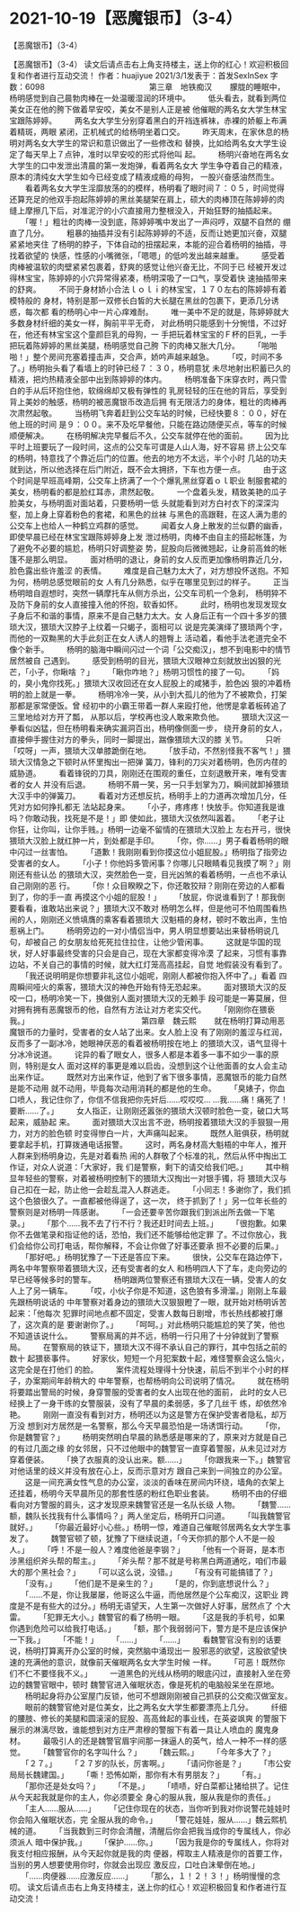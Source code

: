 # 2021-10-19【恶魔银币】（3-4）



【恶魔银币】（3-4）



【恶魔银币】（3-4）
 读文后请点击右上角支持楼主，送上你的红心！欢迎积极回复和作者进行互动交流！ 作者：huajiyue 2021/3/1发表于：首发SexInSex 字数：6098
 　　　　　　　　　　　　　第三章　地铁痴汉
 　　朦胧的睡眠中，杨明感觉到自己晨勃肉棒在一处温暖湿润的环境中。
 　　低头看去，就看到两位美女正在他的胯下做着早安咬，美女不是别人正是被 他催眠的两名女大学生林宝宝跟陈婷婷。
 　　两名女大学生分别穿着黑白的开裆连裤袜，赤裸的娇躯上布满着精斑，两眼 紧闭，正机械式的给杨明坐着口交。
 　　昨天周末，在家休息的杨明对两名女大学生的常识和意识做出了一些修改和 替换，比如给两名女大学生设定了每天早上７点钟，准时以早安咬的形式将他叫 起。
 　　杨明兴奋地在两名女大学生的口中发泄出清晨的第一发炮弹，看着两名女大 学生争夺着自己的精液，原本的清纯女大学生如今已经变成了精液成瘾的母狗， 一股兴奋感油然而生。
 　　看着两名女大学生淫靡放荡的的模样，杨明看了眼时间７：０５，时间觉得 还算充足的他双手抱起陈婷婷的黑丝美腿架在肩上，硕大的肉棒顶在陈婷婷的肉 缝上摩擦几下后，对准泥泞的小穴直接用力整根没入，开始狂野的抽插起来。
 　　「喔！」粗壮的肉棒一没到底，陈婷婷嘴中发出了一声闷哼，双腿不自然的 绷直了几分。
 　　粗暴的抽插并没有引起陈婷婷的不适，反而让她更加兴奋，双腿紧紧地夹住 了杨明的脖子，下体自动的扭摆起来，本能的迎合着杨明的抽插，寻找着欲望的 快感，性感的小嘴微张，「嗯嗯」的低吟发出越来越重。
 　　感受着肉棒被温软的肉壁紧紧包裹着，舒爽的感觉让他兴奋无比，不同于已 经被开发过得林宝宝，陈婷婷的小穴异常得紧凑，杨明深吸了一口气，享受着快 速抽插带来的舒爽。
 　　不同于身材娇小合法ｌｏｌｉ的林宝宝，１７０左右的陈婷婷有着模特般的 身材，特别是那一双修长白皙的大长腿在黑丝的包裹下，更添几分诱惑，每次都 看的杨明心中一片心痒难耐。
 　　唯一美中不足的就是，陈婷婷就大多数身材纤细的美女一样，胸前平平无奇， 对此杨明只能感到十分惋惜，不过好在，他还有林宝宝这个童颜巨乳的母狗，一 手把玩着林宝宝的Ｆ杯的巨乳，一手把玩着陈婷婷的黑丝美腿，杨明感觉自己胯 下的肉棒又胀大几分。
 　　「啪啪啪！」整个房间充塞着撞击声，交合声，娇吟声越来越急。
 　　「哎，时间不多了。」杨明抬头看了看墙上的时钟已经７：３０，杨明意犹 未尽地射出积蓄已久的精液，把灼热精液全部中出到陈婷婷的体内。
 　　杨明准备下床穿衣时，两只雪白的手从后环抱住他，软绵绵却又极有弹性的 乳房轻轻的压在他的背后，享受到背上美妙的触感，杨明的被恶魔银币改造后拥 有无限活力的身体，粗壮的肉棒再次肃然起敬。
 　　当杨明飞奔着赶到公交车站的时候，已经快要８：００，好在他上班的时间 是９：００。来不及吃早餐他，只能在路边随便买点，等车的时候顺便解决。
 　　在杨明解决完早餐后不久，公交车就停在他的面前。
 　　因为比平时上班要玩了一段时间，这点的公交车可谓是人山人海，好不容易 挤上公交车的杨明，特意找了个靠近后门的位置。他去的地方不太远，半个小时 几站的功夫就到达，所以他选择在后门附近，既不会太拥挤，下车也方便一点。
 　　由于这个时间是早班高峰期，公交车上挤满了一个个爆乳黑丝穿着ｏｌ职业 制服套裙的美女，杨明看的都是脸红耳赤，肃然起敬。
 　　一个盘着头发，精致美艳的瓜子脸美女，与杨明面对面站着，只要杨明一低 头就能看到对方白衬衣下的深深沟壑，加上身上穿着粉色的套裙，和黑色的丝袜 与黑色的高跟鞋，在这人满为患的公交车上也给人一种鹤立鸡群的感觉。
 　　闻着女人身上散发的兰似麝的幽香，即使早晨已经在林宝宝跟陈婷婷身上发 泄过杨明，肉棒不由自主的搭起帐篷，为了避免不必要的尴尬，杨明只好调整姿 势，屁股向后微微翘起，让身前高耸的帐篷不是那么明显。
 　　面对杨明的退让，身前的女人反而更加像杨明靠近几分，脸色露出些许羞涩 的表情。
 　　难度是自己魅力太大了，对方想投怀送抱。不知为何，杨明总感觉眼前的女 人有几分熟悉，似乎在哪里见到过的样子。
 　　正当杨明暗自遐想时，突然一辆摩托车从侧方杀出，公交车司机一个急刹， 杨明猝不及防下身前的女人直接撞入他的怀抱，软香如怀。
 　　此时，杨明也发现发现女子身后不和谐的事情，原来不是自己魅力太大。女 人身后正有一个四十多岁的猥琐大汉，猥琐大汉脖子上纹着一只蝎子，面相可以 说是完美演绎了猥琐两个字，而他的一双黝黑的大手此刻正在女人诱人的翘臀上 活动着，看他手法老道完全不像个新手。
 　　杨明的脑海中瞬间闪过一个词「公交痴汉」，想不到电影中的情节居然被自 己遇到。
 　　感受到杨明的目光，猥琐大汉眼神立刻就放出凶狠的光芒，「小子，你瞅啥 ？」
 　　「瞅你咋地？」杨明习惯性的接了一句。
 　　「妈的，臭小鬼你找死。」猥琐大汉收回还在女人屁股上的咸猪手，脸色凶 狠的冲着杨明的脸上就是一拳。
 　　杨明冷冷一笑，从小到大孤儿的他为了不被欺负，打架那都是家常便饭。曾 经初中的小霸王带着一群人来殴打他，他愣是拿着板砖追了三里地给对方开了瓢， 从那以后，学校再也没人敢来欺负他。
 　　猥琐大汉这一拳看似凶猛，但在杨明看来确实漏洞百出，杨明像侧面一步， 绕开身前的女人，直接伸手握住对方的拳头，同时一脚提出，踹像猥琐大汉的膝 关节。
 　　只听「哎呀」一声，猥琐大汉单膝跪倒在地。
 　　「放手动，不然别怪我不客气！」猥琐大汉情急之下顿时从怀里掏出一把弹 簧刀，锋利的刀尖对着杨明，色厉内荏的威胁道。
 　　看着锋锐的刀具，刚刚还在围观的重任，立刻退散开来，唯有受害者的女人 并没有后退。
 　　杨明不屑一笑，另一只手划掌为刀，瞬间就卸掉猥琐大汉手中的弹簧刀。
 　　看着对方还想反抗，杨明手上的力道再次增加几分，任凭对方如何挣扎都无 法站起身来。
 　　「小子，疼疼疼！快放手。你知道我是谁吗？你敢动我，找死是不是！」即 使如此，猥琐大汉依然叫嚣着。
 　　「老子让你狂，让你叫，让你手贱。」杨明一边毫不留情的在猥琐大汉脸上 左右开弓，很快猥琐大汉脸上就红肿一片，到处都是手印。
 　　「你，你……」男子看着杨明的眼中闪过一丝害怕。
 　　「道歉！我刚刚看到你摸这位小姐屁股。」杨明指了指旁边受害者的女人。
 　　「小子！你他妈多管闲事？你哪儿只眼睛看见我摸了啊？」刚刚还有些认怂 的猥琐大汉，突然脸色一变，目光凶煞的看着杨明，一点也不承认自己刚刚的恶 行。
 　　「你！众目睽睽之下，你还敢狡辩？刚刚在旁边的人都看到了，你的手一直 再摸这个小姐的屁股！」
 　　「放屁，你说谁看到了！那我倒要看看，谁敢站出来说？」猥琐大汉不敢对 杨明怎么样，但是他可不怕周围看热闹的人，刚刚还义愤填膺的乘客看着猥琐大 汉魁梧的身材，顿时不敢出声，生怕惹祸上门。
 　　杨明旁边的一对小情侣当中，男人明显想要站出来替杨明说几句，却被自己 的女朋友给死死拉住拉住，让他少管闲事。
 　　这就是华国的现状，好人好事最终受害的只会是自己，现在大家都变得冷漠 了起来，习惯有事靠边站，不关自己的事情的时候，就大红灯笼高高挂起，自觉 地假装没有看到了。
 　　「我还说明明是你想要非礼这位小姐呢，刚刚人都被你抱入怀中了。」看着 四周瞬间哑火的乘客，猥琐大汉的神色开始有恃无恐起来。
 　　面对猥琐大汉的反咬一口，杨明冷笑一下，换做别人面对猥琐大汉的无赖手 段可能是一筹莫展，但对拥有拥有恶魔银币的他，自然有方法让对方老实交代。
 　　「刚刚你在猥亵我。」
 　　　　　　　　　　　　　　第四章　魏云熙
 　　就在杨明打算动用恶魔银币的力量时，受害者的女人站了出来。女人脸上没 有了刚刚的羞涩与红润，反而多了一副冰冷，她眼神厌恶的看着被杨明按在地上 的猥琐大汉，语气显得十分冰冷说道。
 　　诧异的看了眼女人，很多人都是本着多一事不如少一事的原则，特别是女人 面对这样的事更是难以启齿，没想到这个让他面善的女人会主动出来作证。
 　　既然对方出来作证，他到了省下很多事情，恶魔银币的能力自然是能不动用 就不动用，毕竟每次动用消耗的都是他的生命。
 　　「臭婊子，你血口喷人，我记住你了，你信不信我把你先奸后……哎哎哎… …我……痛！痛死了！要断……了。」
 　　女人指正，让刚刚还嚣张的猥琐大汉顿时脸色一变，破口大骂起来，威胁起 来。
 　　面对猥琐大汉出言不逊，杨明按着猥琐大汉的手狠狠一用力，对方的脸色顿 时变得惨白一片，大声痛叫起来。
 　　既然人赃俱获，杨明就要拿起手机，打算拨通电话报警。
 　　这时，两名身材高大魁梧的中年人，推开人群来到杨明身边，先是对着看热 闹的人群敬了个标准的礼，然后从怀中掏出工作证，对众人说道：「大家好，我 们是警察，剩下的请交给我们吧。」
 　　其中稍显年轻些的警察，对着被杨明控制下的猥琐大汉掏出一对银手镯，将 猥琐大汉与自己扣在一起，防止他一会趁乱混入人群逃走。
 　　「小同志！多谢你了，我们抓这个色狼很久了。一直都被他得逞了，这一次， 终于抓到了！」另一位年长些的警察则是对杨明一阵感谢。
 　　「一会还要辛苦你跟我们到派出所去做一下笔录。」
 　　「那个……我不去了行不行？我还赶时间去上班。」
 　　「很抱歉。如果你不去做笔录和指证他的话，恐怕，我们还不能够给他定罪 了。不过你放心，我们会给你公司打电话，帮你解释，不会让你做了好事还要承 担不必要的后果。」
 　　「那好吧。」杨明犹豫了一下还是答应下来。
 　　很快，公交车在路边停下，两名中年警察带着猥琐大汉，还有受害者的女人 和杨明四人下了车，走向旁边的早已经等候多时的警车。
 　　杨明跟两位警察还有猥琐大汉在一辆，受害人的女人上了另一辆车。
 　　「哎，小伙子你是不知道，这色狼有多滑溜。」刚刚上车最先跟杨明说话的 中年警察对着身边的猥琐大汉狠狠瞪了一眼，就开始对杨明诉苦起来：「他每次 犯罪时间地点都不固定，受害人数每日剧增，市长热线都被打爆了，这次真的是 要谢谢你了。」
 　　「呵呵。」对此杨明只能尴尬的笑了笑，他也不知道该说什么。
 　　警察局离的并不远，杨明一行只用了十分钟就到了警察局。
 　　在警察局的铁证下，猥琐大汉不得不承认自己的罪行，其中包括之前的数十 起猥亵事件。
 　　好家伙，短短一个月犯案数十起，难怪警察会这么恼火，这完全是在打他们 的脸。
 　　案件流程处理得十分快速，前后不到半个小时的样子，办案期间年龄稍大的 中年警察，也帮杨明向公司说明了情况。
 　　就在杨明将要踏出警局的时候，身穿警服的受害者的女人出现在他的面前， 此时的女人已经换上了一身干练的女警服装，没有了早晨的柔弱感，多了几丝干 练，却依然冷艳。
 　　刚刚一直没有看到对方，杨明还以为这是警方在保护受害者隐私，却万万没 想到对方居然是一名警察，那么今天早晨恐怕是一场诱饵行动。
 　　「你，你是魏警官？」
 　　杨明突然明白早晨的熟悉感是哪来的了，原来对方就是自己的有过几面之缘 的女邻居，只不过他眼中的魏警官一直穿着警服，从未见过对方穿着便装。
 　　「换了衣服真的没认出来。额……」
 　　「你跟我来一下。」魏警官对他话里的歧义并没有放在心上，反而示意对方 跟自己来到一间独立的办公室。
 　　这是一间充满女性气息的办公室，淡淡的香味在房间内环绕，墙角的衣架上 还挂着，杨明今天早晨所见的那套性感的粉红色职业套装。
 　　杨明不由的仔细看向对方警服的肩头，这才发现原来魏警官还是一名队长级 人物。
 　　「魏警……额，魏队长找我有什么事情吗？」两人坐定后，杨明开口问道。
 　　「叫我魏警官就好。」
 　　「你最近最好小心些。」杨明一惊，难道自己催眠邻居两名女大学生事发了。
 　　魏警官顿了顿，犹豫了下继续说道，「今天你抓的那个人不是一般人。」
 　　「呼！不是一般人？难度他爸是李钢？」
 　　「他有一个哥哥，是本市涉黑组织斧头帮的帮主。」
 　　「斧头帮？那不就是号称黑白两道通吃，咱们市最大的那个黑社会？」
 　　「可以这么说，没错。」
 　　「有没有可能搞错了？」
 　　「没有。」
 　　「他们是不是亲生的？」
 　　「是的，你到底想说什么？」
 　　「……不是，你让我屡屡，他哥这么牛逼，而他居然是个公车痴汉，这职业 跨度是不是有些大的过分。」杨明无语望天，人生第一次做好人好事，居然点了 个大雷。
 　　「犯罪无大小。」魏警官的看了杨明一眼。
 　　「这是我的手机号，如果你遇到危险可以给我打电话。」
 　　「额，那个我弱弱问下，警方是不是应该保护一下我。」
 　　「不能！」
 　　「……」
 　　「……」
 　　看魏警官没有别的话要说，杨明打算离开办公室的时候，突然脑中涌现出一 股邪恶的欲望，这股欲望快速的充满他的意识，就像前天催眠两名女大学生时候 一样。
 　　「可恶！既然你们不仁不要怪我不义。」
 　　一道黑色的光线从杨明的眼底闪过，直接射入坐在旁边的魏警官眼中，顿时 魏警官进入催眠状态，像是死机的电脑般呆坐在原地。
 　　杨明起身将办公室屋门反锁，他可不想跟刚刚被自己抓获的公交痴汉做室友。
 　　眼前的魏警官绝对是位美女，比之两名女大学生都要漂亮上几分。
 　　纤细的腰肢、修长的美腿和圆滚滚的屁股、高高耸起的事业线，在英姿飒爽 的警服下展示的淋漓尽致，谁能想到对方庄严肃穆的警服下有着一具让人喷血的 魔鬼身材。
 　　最吸引人的还是魏警官眉宇间那一抹逼人的英气，给人一种不一样的感觉。
 　　「魏警官你的名字叫什么？」
 　　「魏云熙。」
 　　「今年多大了？」
 　　「２７。」
 　　「２７岁的队长，厉害啊。」
 　　「请问你爸是？」
 　　「市公安局局长魏建国。」
 　　「嘶！恐怖如斯，那你有木有男朋友？」
 　　「有。」
 　　「那你还是处女吗？」
 　　「不是。」
 　　「啧啧，好白菜都让猪给拱了。记住从今天起我就是你的主人，你必须要全 身心的服从我，服从我是你的责任。」
 　　「主人……服从……」
 　　「记住你现在的状态，当你听到我对你说警花娃娃时你会陷入催眠状态，完 全服从我的命令。」
 　　「警花娃娃，服从……」魏云熙机械的道。
 　　「当我数到三时你会清醒，清醒后你会把我当成你的专属线人，你必须派人 暗中保护我。」
 　　「保护……你。」
 　　「因为我是你的专属线人，你将对我支付相应报酬，从今天起你就是我的肉 便器，榨取主人精液是你的首要工作，当别的男人想要使用你时，你就会出现应 激反应，口吐白沫晕倒在地。」
 　　「……肉便器……应激反应……」
 　　「那么，１！２！３！」杨明慢慢的念叨。
 读文后请点击右上角支持楼主，送上你的红心！欢迎积极回复和作者进行互动交流！




